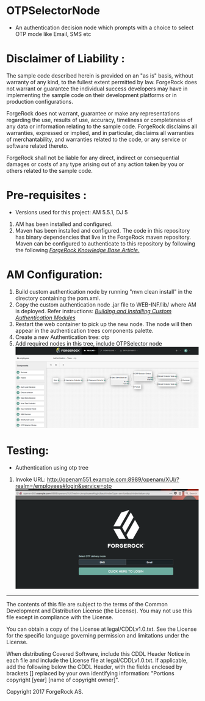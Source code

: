 # OTPSelectorNode

* An authentication decision node which prompts with a choice to select OTP mode like Email, SMS etc  
 
Disclaimer of Liability :
=========================
The sample code described herein is provided on an "as is" basis, without warranty of any kind, to the fullest extent permitted by law. 
ForgeRock does not warrant or guarantee the individual success developers may have in implementing the sample code on their development platforms 
or in production configurations.

ForgeRock does not warrant, guarantee or make any representations regarding the use, results of use, accuracy, timeliness or completeness of any data 
or information relating to the sample code. ForgeRock disclaims all warranties, expressed or implied, and in particular, disclaims all warranties of 
merchantability, and warranties related to the code, or any service or software related thereto.

ForgeRock shall not be liable for any direct, indirect or consequential damages or costs of any type arising out of any action taken by you or others 
related to the sample code.
    
Pre-requisites :
================
* Versions used for this project: AM 5.5.1, DJ 5 
1. AM has been installed and configured.
2. Maven has been installed and configured. The code in this repository has binary dependencies that live in the ForgeRock maven repository. Maven can be configured to authenticate to this repository by following the following *[ForgeRock Knowledge Base Article.](https://backstage.forgerock.com/knowledge/kb/article/a74096897)*

AM Configuration:
=====================
1. Build custom authentication node by running "mvn clean install" in the directory containing the pom.xml. 
2. Copy the custom authentication node .jar file to WEB-INF/lib/ where AM is deployed. Refer instructions: *[Building and Installing Custom Authentication Modules](https://backstage.forgerock.com/docs/am/5.5/authentication-guide/#build-config-sample-auth-module)*
3. Restart the web container to pick up the new node. The node will then appear in the authentication trees components palette.
4. Create a new Authentication tree: otp 
5. Add required nodes in this tree, include OTPSelector node 
![OTP Tree](./OTPTree.png)
 
  
Testing:
======== 
* Authentication using otp tree
1. Invoke URL: http://openam551.example.com:8989/openam/XUI/?realm=/employees#login&service=otp 
![OTP Selector](./OTPSelector.png)


* * *

The contents of this file are subject to the terms of the Common Development and
Distribution License (the License). You may not use this file except in compliance with the
License.

You can obtain a copy of the License at legal/CDDLv1.0.txt. See the License for the
specific language governing permission and limitations under the License.

When distributing Covered Software, include this CDDL Header Notice in each file and include
the License file at legal/CDDLv1.0.txt. If applicable, add the following below the CDDL
Header, with the fields enclosed by brackets [] replaced by your own identifying
information: "Portions copyright [year] [name of copyright owner]".

Copyright 2017 ForgeRock AS.